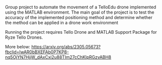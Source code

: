 Group project to automate the movement of a TelloEdu drone implemented using the MATLAB environment. The main goal of the project is to test the accuracy of the implemented positioning method and determine whether the method can be applied in a drone work environment

Running the project requires Tello Drone and MATLAB Support Package for Ryze Tello Drones.

More below:
https://arxiv.org/abs/2305.05673?fbclid=IwAR0bBXEFAb0P7KP8-nq5OjYN7HjjW_dAxCxi2u88TIm27cChKlpRGzvABH8